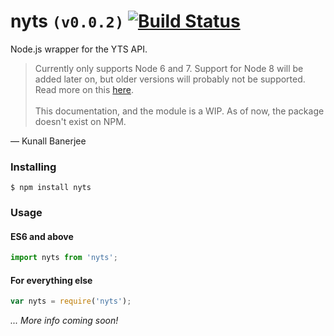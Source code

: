 # nyts `(v0.0.2)` [![Build Status](https://travis-ci.org/yeskunall/nyts.svg?branch=master)](https://travis-ci.org/yeskunall/nyts)

Node.js wrapper for the YTS API.

> Currently only supports Node 6 and 7. Support for Node 8 will be added later on, but older versions will probably not be supported. Read more on this [here](https://github.com/yeskunall/nyts/issues/1). <br /><br />
>This documentation, and the module is a WIP. As of now, the package doesn't exist on NPM.

&mdash; Kunall Banerjee

### Installing

```shell
$ npm install nyts
```

<!-- Add Yarn support later on, maybe? -->

### Usage

#### ES6 and above

```js
import nyts from 'nyts';
```

#### For everything else

```js
var nyts = require('nyts');
```

_... More info coming soon!_
